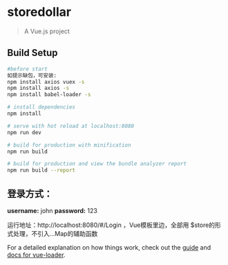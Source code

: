 # storedollar

> A Vue.js project

## Build Setup

``` bash
#before start
如提示缺包，可安装:
npm install axios vuex -s
npm install axios -s
npm install babel-loader -s

# install dependencies
npm install

# serve with hot reload at localhost:8080
npm run dev

# build for production with minification
npm run build

# build for production and view the bundle analyzer report
npm run build --report
```

## 登录方式：
**username:** john
**password:** 123

运行地址：http://localhost:8080/#/Login
，Vue模板里边，全部用 $store的形式处理，不引入...Map的辅助函数

For a detailed explanation on how things work, check out the [guide](http://vuejs-templates.github.io/webpack/) and [docs for vue-loader](http://vuejs.github.io/vue-loader).
